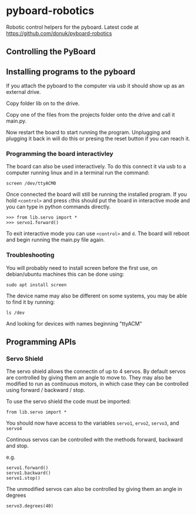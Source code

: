 # pyboard-robotics
Robotic control helpers  for the pyboard.  Latest code at https://github.com/donuk/pyboard-robotics

## Controlling the PyBoard
## Installing programs to the pyboard

If you attach the pyboard to the computer via usb it should show up as an external drive.

Copy folder lib on to the drive.

Copy one of the files from the projects folder onto the drive and call it main.py.

Now restart the board to start running the program.  Unplugging and plugging it back in will do this or presing the reset button if you can reach it.

### Programming the board interactivley

The board can also be used interactively.  To do this connect it via usb to a computer running linux and in a terminal run the command:

    screen /dev/ttyACM0

Once connected the board will still be running the installed program.  If you hold ``<control>`` and press ``c``this should put the board in  interactive mode and you can type in python commands directly.

    >>> from lib.servo import *
    >>> servo1.forward()

To exit interactive mode you can use ``<control>`` and ``d``.  The board will reboot and begin running the main.py file again.

### Troubleshooting

You will probably need to install screen before the first use, on debian/ubuntu machines this can be done using:

    sudo apt install screen

The device name may also be different on some systems, you may be able to find it by running:

    ls /dev

And looking for devices with names beginning "ttyACM"

## Programming APIs
### Servo Shield

The servo shield allows the connectin of up to 4 servos.  By default servos are controlled by giving them an angle to move to.  They may also be modified to run as continuous motors, in which case they can be controlled using forward / backward / stop.

To use the servo shield the code must be imported:

    from lib.servo import *

You should now have access to the variables ``servo1``, ``ervo2``, ``servo3``, and ``servo4``

 Continous servos can be controlled with the methods forward, backward and stop.

e.g.

    servo1.forward()
    servo1.backward()
    servo1.stop()

The unmodified servos can also be controlled by giving them an angle in degrees

    servo3.degrees(40)

